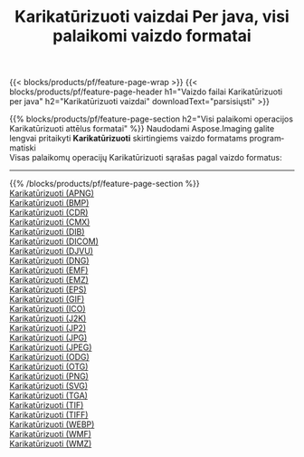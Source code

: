 ﻿---
title: Karikatūrizuoti vaizdai Per java, visi palaikomi vaizdo formatai 
weight: 3920
url: /lt/java/cartoonify 
lang: lt
langdirlevel: 2
locales: zh-hans,ja,it,ru,de,es,fr,nl,id,lt,pl,pt,vi,tr,ko,zh-hant,ar,hi,th,sv,cs,uk,he
description: Naudodami Aspose.Imaging galite lengvai sukurti Karikatūrizuoti vaizdus per java
---

{{< blocks/products/pf/feature-page-wrap >}}
{{< blocks/products/pf/feature-page-header h1="Vaizdo failai Karikatūrizuoti per java" h2="Karikatūrizuoti vaizdai" downloadText="parsisiųsti" >}}


{{% blocks/products/pf/feature-page-section  h2="Visi palaikomi operacijos Karikatūrizuoti attēlus formatai" %}}
Naudodami Aspose.Imaging galite lengvai pritaikyti **Karikatūrizuoti** skirtingiems vaizdo formatams programmatiski
<br/>
Visas palaikomų operacijų Karikatūrizuoti sąrašas pagal vaizdo formatus:
<hr/>
{{% /blocks/products/pf/feature-page-section %}}
<div class="container-fluid productfamilypage bg-gray">
    <div class="convertypes bg-gray agp-content section">
        <div class="container">
		<div class="row other-converters">
		    <div class='col-md-2 other-converter remove-lp remove-rp'><a href="/imaging/lt/java/cartoonify/apng" >Karikatūrizuoti (APNG)</a></div><div class='col-md-2 other-converter remove-lp remove-rp'><a href="/imaging/lt/java/cartoonify/bmp" >Karikatūrizuoti (BMP)</a></div><div class='col-md-2 other-converter remove-lp remove-rp'><a href="/imaging/lt/java/cartoonify/cdr" >Karikatūrizuoti (CDR)</a></div><div class='col-md-2 other-converter remove-lp remove-rp'><a href="/imaging/lt/java/cartoonify/cmx" >Karikatūrizuoti (CMX)</a></div><div class='col-md-2 other-converter remove-lp remove-rp'><a href="/imaging/lt/java/cartoonify/dib" >Karikatūrizuoti (DIB)</a></div><div class='col-md-2 other-converter remove-lp remove-rp'><a href="/imaging/lt/java/cartoonify/dicom" >Karikatūrizuoti (DICOM)</a></div><div class='col-md-2 other-converter remove-lp remove-rp'><a href="/imaging/lt/java/cartoonify/djvu" >Karikatūrizuoti (DJVU)</a></div><div class='col-md-2 other-converter remove-lp remove-rp'><a href="/imaging/lt/java/cartoonify/dng" >Karikatūrizuoti (DNG)</a></div><div class='col-md-2 other-converter remove-lp remove-rp'><a href="/imaging/lt/java/cartoonify/emf" >Karikatūrizuoti (EMF)</a></div><div class='col-md-2 other-converter remove-lp remove-rp'><a href="/imaging/lt/java/cartoonify/emz" >Karikatūrizuoti (EMZ)</a></div><div class='col-md-2 other-converter remove-lp remove-rp'><a href="/imaging/lt/java/cartoonify/eps" >Karikatūrizuoti (EPS)</a></div><div class='col-md-2 other-converter remove-lp remove-rp'><a href="/imaging/lt/java/cartoonify/gif" >Karikatūrizuoti (GIF)</a></div><div class='col-md-2 other-converter remove-lp remove-rp'><a href="/imaging/lt/java/cartoonify/ico" >Karikatūrizuoti (ICO)</a></div><div class='col-md-2 other-converter remove-lp remove-rp'><a href="/imaging/lt/java/cartoonify/j2k" >Karikatūrizuoti (J2K)</a></div><div class='col-md-2 other-converter remove-lp remove-rp'><a href="/imaging/lt/java/cartoonify/jp2" >Karikatūrizuoti (JP2)</a></div><div class='col-md-2 other-converter remove-lp remove-rp'><a href="/imaging/lt/java/cartoonify/jpg" >Karikatūrizuoti (JPG)</a></div><div class='col-md-2 other-converter remove-lp remove-rp'><a href="/imaging/lt/java/cartoonify/jpeg" >Karikatūrizuoti (JPEG)</a></div><div class='col-md-2 other-converter remove-lp remove-rp'><a href="/imaging/lt/java/cartoonify/odg" >Karikatūrizuoti (ODG)</a></div><div class='col-md-2 other-converter remove-lp remove-rp'><a href="/imaging/lt/java/cartoonify/otg" >Karikatūrizuoti (OTG)</a></div><div class='col-md-2 other-converter remove-lp remove-rp'><a href="/imaging/lt/java/cartoonify/png" >Karikatūrizuoti (PNG)</a></div><div class='col-md-2 other-converter remove-lp remove-rp'><a href="/imaging/lt/java/cartoonify/svg" >Karikatūrizuoti (SVG)</a></div><div class='col-md-2 other-converter remove-lp remove-rp'><a href="/imaging/lt/java/cartoonify/tga" >Karikatūrizuoti (TGA)</a></div><div class='col-md-2 other-converter remove-lp remove-rp'><a href="/imaging/lt/java/cartoonify/tif" >Karikatūrizuoti (TIF)</a></div><div class='col-md-2 other-converter remove-lp remove-rp'><a href="/imaging/lt/java/cartoonify/tiff" >Karikatūrizuoti (TIFF)</a></div><div class='col-md-2 other-converter remove-lp remove-rp'><a href="/imaging/lt/java/cartoonify/webp" >Karikatūrizuoti (WEBP)</a></div><div class='col-md-2 other-converter remove-lp remove-rp'><a href="/imaging/lt/java/cartoonify/wmf" >Karikatūrizuoti (WMF)</a></div><div class='col-md-2 other-converter remove-lp remove-rp'><a href="/imaging/lt/java/cartoonify/wmz" >Karikatūrizuoti (WMZ)</a></div>
                </div>
        </div>
    </div>
</div>
<br/>

